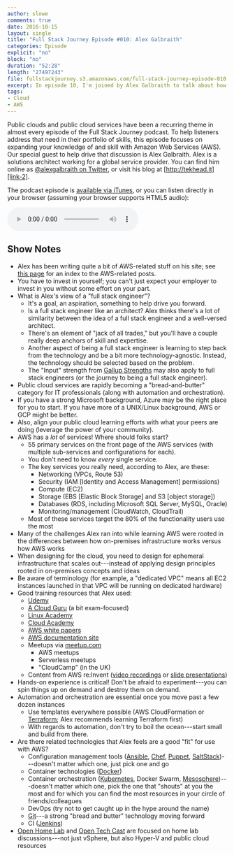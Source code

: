 ```yaml
---
author: slowe
comments: true
date: 2016-10-15
layout: single
title: "Full Stack Journey Episode #010: Alex Galbraith"
categories: Episode
explicit: "no"
block: "no"
duration: "52:28"
length: "27497243"
file: fullstackjourney.s3.amazonaws.com/full-stack-journey-episode-010.mp3
excerpt: In episode 10, I'm joined by Alex Galbraith to talk about how to wrap your mind and your skill set around the extensive set of services offered by Amazon Web Services (AWS).
tags:
- Cloud
- AWS
---
```


Public clouds and public cloud services have been a recurring theme in almost every episode of the Full Stack Journey podcast. To help listeners address that need in their portfolio of skills, this episode focuses on expanding your knowledge of and skill with Amazon Web Services (AWS). Our special guest to help drive that discussion is Alex Galbraith. Alex is a solutions architect working for a global service provider. You can find him online as [@alexgalbraith on Twitter][link-3], or visit his blog at [http://tekhead.it][link-2].

The podcast episode is [available via iTunes][link-1], or you can listen directly in your browser (assuming your browser supports HTML5 audio):

<audio controls>
  <source src="http://fullstackjourney.s3.amazonaws.com/full-stack-journey-episode-010.mp3" type="audio/mpeg">
If you're seeing this message, your browser does not support HTML5 audio elements.</audio>

## Show Notes

* Alex has been writing quite a bit of AWS-related stuff on his site; see [this page][link-4] for an index to the AWS-related posts.
* You have to invest in yourself; you can't just expect your employer to invest in you without some effort on your part.
* What is Alex's view of a "full stack engineer"?
    * It's a goal, an aspiration, something to help drive you forward.
    * Is a full stack engineer like an architect? Alex thinks there's a lot of similarity between the idea of a full stack engineer and a well-versed architect.
    * There's an element of "jack of all trades," but you'll have a couple really deep anchors of skill and expertise.
    * Another aspect of being a full stack engineer is learning to step back from the technology and be a bit more technology-agnostic. Instead, the technology should be selected based on the problem.
    * The "Input" strength from [Gallup Strengths][link-5] may also apply to full stack engineers (or the journey to being a full stack engineer).
* Public cloud services are rapidly becoming a "bread-and-butter" category for IT professionals (along with automation and orchestration).
* If you have a strong Microsoft background, Azure may be the right place for you to start. If you have more of a UNIX/Linux background, AWS or GCP might be better.
* Also, align your public cloud learning efforts with what your peers are doing (leverage the power of your community).
* AWS has a _lot_ of services! Where should folks start?
    * 55 primary services on the front page of the AWS services (with multiple sub-services and configurations for each).
    * You don't need to know _every_ single service.
    * The key services you really need, according to Alex, are these:
        * Networking (VPCs, Route 53)
        * Security (IAM [Identity and Access Management] permissions)
        * Compute (EC2)
        * Storage (EBS [Elastic Block Storage] and S3 [object storage])
        * Databases (RDS, including Microsoft SQL Server, MySQL, Oracle)
        * Monitoring/management (CloudWatch, CloudTrail)
    * Most of these services target the 80% of the functionality users use the most
* Many of the challenges Alex ran into while learning AWS were rooted in the differences between how on-premises infrastructure works versus how AWS works
* When designing for the cloud, you need to design for ephemeral infrastructure that scales out---instead of applying design principles rooted in on-premises concepts and ideas
* Be aware of terminology (for example, a "dedicated VPC" means all EC2 instances launched in that VPC will be running on dedicated hardware)
* Good training resources that Alex used:
    * [Udemy][link-6]
    * [A Cloud Guru][link-7] (a bit exam-focused)
    * [Linux Academy][link-8]
    * [Cloud Academy][link-9]
    * [AWS white papers][link-11]
    * [AWS documentation site][link-10]
    * Meetups via [meetup.com][link-12]
        * AWS meetups
        * Serverless meetups
        * "CloudCamp" (in the UK)
    * Content from AWS re:Invent ([video recordings][link-13] or [slide presentations][link-14])
* Hands-on experience is critical! Don't be afraid to experiment---you can spin things up on demand and destroy them on demand.
* Automation and orchestration are essential once you move past a few dozen instances
    * Use templates everywhere possible (AWS CloudFormation or [Terraform][link-15]; Alex recommends learning Terraform first)
    * With regards to automation, don't try to boil the ocean---start small and build from there.
* Are there related technologies that Alex feels are a good "fit" for use with AWS?
    * Configuration management tools ([Ansible][link-16], [Chef][link-17], [Puppet][link-18], [SaltStack][link-19])---doesn't matter which one, just pick one and go
    * Container technologies ([Docker][link-20])
    * Container orchestration ([Kubernetes][link-21], Docker Swarm, [Mesosphere][link-22])---doesn't matter which one, pick the one that "shouts" at you the most and for which you can find the most resources in your circle of friends/colleagues
    * DevOps (try not to get caught up in the hype around the name)
    * [Git][link-23]---a strong "bread and butter" technology moving forward
    * CI ([Jenkins][link-24])
* [Open Home Lab][link-25] and [Open Tech Cast][link-26] are focused on home lab discussions---not just vSphere, but also Hyper-V and public cloud resources



[link-1]: https://itunes.apple.com/us/podcast/the-full-stack-journey/id1073172158?mt=2
[link-2]: http://tekhead.it
[link-3]: https://twitter.com/alexgalbraith
[link-4]: http://tekhead.it/blog/2016/07/index-of-tekhead-it-blog-posts-on-amazon-aws/
[link-5]: http://strengths.gallup.com/default.aspx
[link-6]: https://www.udemy.com/
[link-7]: https://acloud.guru/
[link-8]: https://linuxacademy.com/
[link-9]: https://cloudacademy.com/
[link-10]: https://aws.amazon.com/documentation/
[link-11]: https://aws.amazon.com/whitepapers/
[link-12]: https://www.meetup.com/
[link-13]: https://www.youtube.com/user/AmazonWebServices
[link-14]: http://www.slideshare.net/AmazonWebServices/
[link-15]: https://www.terraform.io/
[link-16]: https://www.ansible.com/
[link-17]: https://www.chef.io/
[link-18]: https://puppet.com/
[link-19]: https://saltstack.com/
[link-20]: https://www.docker.com/
[link-21]: http://kubernetes.io/
[link-22]: https://mesosphere.com/
[link-23]: https://git-scm.com/
[link-24]: https://jenkins.io/index.html
[link-25]: https://openhomelab.org/index.php?title=Main_Page
[link-26]: http://www.opentechcast.com/
